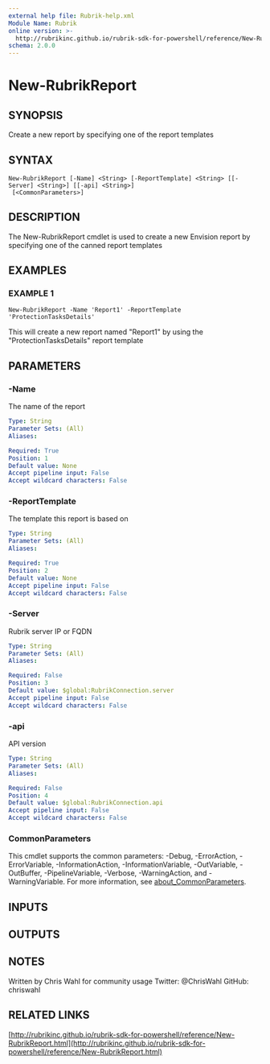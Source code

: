 ```yaml
---
external help file: Rubrik-help.xml
Module Name: Rubrik
online version: >-
  http://rubrikinc.github.io/rubrik-sdk-for-powershell/reference/New-RubrikReport.html
schema: 2.0.0
---
```


# New-RubrikReport

## SYNOPSIS

Create a new report by specifying one of the report templates

## SYNTAX

```text
New-RubrikReport [-Name] <String> [-ReportTemplate] <String> [[-Server] <String>] [[-api] <String>]
 [<CommonParameters>]
```

## DESCRIPTION

The New-RubrikReport cmdlet is used to create a new Envision report by specifying one of the canned report templates

## EXAMPLES

### EXAMPLE 1

```text
New-RubrikReport -Name 'Report1' -ReportTemplate 'ProtectionTasksDetails'
```

This will create a new report named "Report1" by using the "ProtectionTasksDetails" report template

## PARAMETERS

### -Name

The name of the report

```yaml
Type: String
Parameter Sets: (All)
Aliases:

Required: True
Position: 1
Default value: None
Accept pipeline input: False
Accept wildcard characters: False
```

### -ReportTemplate

The template this report is based on

```yaml
Type: String
Parameter Sets: (All)
Aliases:

Required: True
Position: 2
Default value: None
Accept pipeline input: False
Accept wildcard characters: False
```

### -Server

Rubrik server IP or FQDN

```yaml
Type: String
Parameter Sets: (All)
Aliases:

Required: False
Position: 3
Default value: $global:RubrikConnection.server
Accept pipeline input: False
Accept wildcard characters: False
```

### -api

API version

```yaml
Type: String
Parameter Sets: (All)
Aliases:

Required: False
Position: 4
Default value: $global:RubrikConnection.api
Accept pipeline input: False
Accept wildcard characters: False
```

### CommonParameters

This cmdlet supports the common parameters: -Debug, -ErrorAction, -ErrorVariable, -InformationAction, -InformationVariable, -OutVariable, -OutBuffer, -PipelineVariable, -Verbose, -WarningAction, and -WarningVariable. For more information, see [about\_CommonParameters](http://go.microsoft.com/fwlink/?LinkID=113216).

## INPUTS

## OUTPUTS

## NOTES

Written by Chris Wahl for community usage Twitter: @ChrisWahl GitHub: chriswahl

## RELATED LINKS

[http://rubrikinc.github.io/rubrik-sdk-for-powershell/reference/New-RubrikReport.html](http://rubrikinc.github.io/rubrik-sdk-for-powershell/reference/New-RubrikReport.html)

